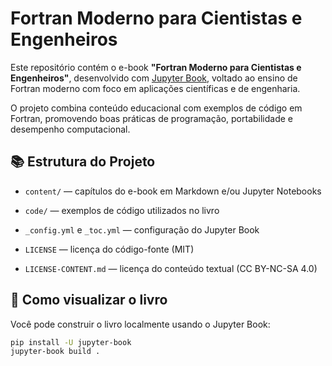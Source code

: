 # Fortran Moderno para Cientistas e Engenheiros

Este repositório contém o e-book **"Fortran Moderno para Cientistas e Engenheiros"**, desenvolvido com [Jupyter Book](https://jupyterbook.org/), 
voltado ao ensino de Fortran moderno com foco em aplicações científicas e de engenharia.

O projeto combina conteúdo educacional com exemplos de código em Fortran, promovendo boas práticas de programação, portabilidade e desempenho computacional.

## 📚 Estrutura do Projeto

- `content/` — capítulos do e-book em Markdown e/ou Jupyter Notebooks

- `code/` — exemplos de código utilizados no livro

- `_config.yml` e `_toc.yml` — configuração do Jupyter Book

- `LICENSE` — licença do código-fonte (MIT)

- `LICENSE-CONTENT.md` — licença do conteúdo textual (CC BY-NC-SA 4.0)

## 🚀 Como visualizar o livro

Você pode construir o livro localmente usando o Jupyter Book:

```bash
pip install -U jupyter-book
jupyter-book build .
```
